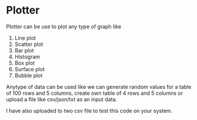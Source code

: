 # Plotter
Plotter can be use to plot any type of graph like 
1. Line plot 
2. Scatter plot
3. Bar plot 
4. Histogram
5. Box plot 
6. Surface plot
7. Bubble plot

Anytype of data can be used like we can generate random values for a table of 100 rows and 5 columns, create own table of 4 rows and 5 columns or upload a file like csv/json/txt as an input data. 

I have also uploaded to two csv file to test this code on your system.



